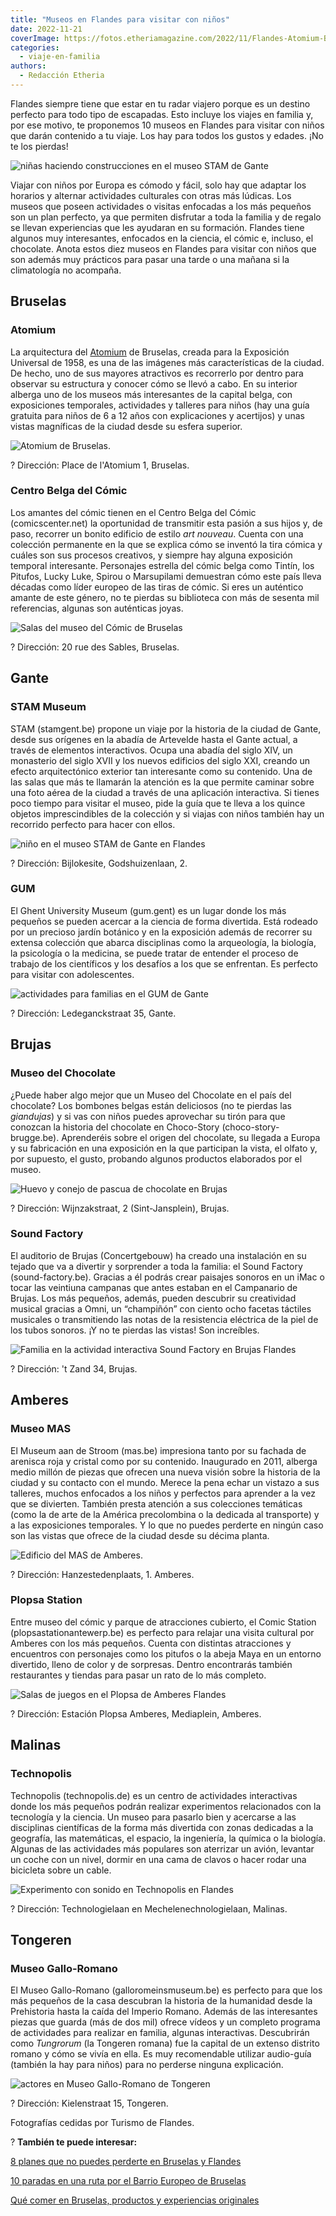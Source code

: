 ```yaml
---
title: "Museos en Flandes para visitar con niños"
date: 2022-11-21
coverImage: https://fotos.etheriamagazine.com/2022/11/Flandes-Atomium-Bruselas.jpg
categories: 
  - viaje-en-familia
authors: 
  - Redacción Etheria
---
```


Flandes siempre tiene que estar en tu radar viajero porque es un destino perfecto para 
todo tipo de escapadas. Esto incluye los viajes en familia y, por ese motivo, te 
proponemos 10 museos en Flandes para visitar con niños que darán contenido a tu viaje. 
Los hay para todos los gustos y edades. ¡No te los pierdas! 

![niñas haciendo construcciones en el museo STAM de Gante](https://fotos.etheriamagazine.com/2022/11/Flandes-Stam-museum-ninas.jpg "Actividad en STAM, un museo perfecto para familias en Gante.")

Viajar con niños por Europa es cómodo y fácil, solo hay que adaptar los horarios y 
alternar actividades culturales con otras más lúdicas. Los museos que poseen actividades 
o visitas enfocadas a los más pequeños son un plan perfecto, ya que permiten disfrutar a 
toda la familia y de regalo se llevan experiencias que les ayudaran en su formación. 
Flandes tiene algunos muy interesantes, enfocados en la ciencia, el cómic e, incluso, el 
chocolate. Anota estos diez museos en Flandes para visitar con niños que son además muy 
prácticos para pasar una tarde o una mañana si la climatología no acompaña. 

## Bruselas

### Atomium

La arquitectura del [Atomium](https://www.atomium.be/home/Index) de Bruselas, creada 
para la Exposición Universal de 1958, es una de las imágenes más características de la 
ciudad. De hecho, uno de sus mayores atractivos es recorrerlo por dentro para observar 
su estructura y conocer cómo se llevó a cabo. En su interior alberga uno de los museos 
más interesantes de la capital belga, con exposiciones temporales, actividades y 
talleres para niños (hay una guía gratuita para niños de 6 a 12 años con explicaciones y 
acertijos) y unas vistas magníficas de la ciudad desde su esfera superior. 

![Atomium de Bruselas.](https://fotos.etheriamagazine.com/2022/11/Flandes-Atomium-Bruselas.jpg "Atomium de Bruselas. © alexandrelaurent.com/Gaëtan")

? Dirección: Place de l'Atomium 1, Bruselas. 

### Centro Belga del Cómic

Los amantes del cómic tienen en el Centro Belga del Cómic (comicscenter.net) la 
oportunidad de transmitir esta pasión a sus hijos y, de paso, recorrer un bonito 
edificio de estilo _art nouveau_. Cuenta con una colección permanente en la que se 
explica cómo se inventó la tira cómica y cuáles son sus procesos creativos, y siempre 
hay alguna exposición temporal interesante. Personajes estrella del cómic belga como 
Tintín, los Pitufos, Lucky Luke, Spirou o Marsupilami demuestran cómo este país lleva 
décadas como líder europeo de las tiras de cómic. Si eres un auténtico amante de este 
género, no te pierdas su biblioteca con más de sesenta mil referencias, algunas son 
auténticas joyas. 

![Salas del museo del Cómic de Bruselas](https://fotos.etheriamagazine.com/2022/11/Bruselas-museo-comic.jpg "Museo del Cómic. © Visit Brussels/Jean-Paul Remy.")

? Dirección: 20 rue des Sables, Bruselas. 

## Gante

### STAM Museum

STAM (stamgent.be) propone un viaje por la historia de la ciudad de Gante, desde sus 
orígenes en la abadía de Artevelde hasta el Gante actual, a través de elementos 
interactivos. Ocupa una abadía del siglo XIV, un monasterio del siglo XVII y los nuevos 
edificios del siglo XXI, creando un efecto arquitectónico exterior tan interesante como 
su contenido. Una de las salas que más te llamarán la atención es la que permite caminar 
sobre una foto aérea de la ciudad a través de una aplicación interactiva. Si tienes poco 
tiempo para visitar el museo, pide la guía que te lleva a los quince objetos 
imprescindibles de la colección y si viajas con niños también hay un recorrido perfecto 
para hacer con ellos. 

![niño en el museo STAM de Gante en Flandes](https://fotos.etheriamagazine.com/2022/11/Flandes-STAM.jpg "Museo STAM de Gante.")

? Dirección: Bijlokesite, Godshuizenlaan, 2. 

### GUM

El Ghent University Museum (gum.gent) es un lugar donde los más pequeños se pueden 
acercar a la ciencia de forma divertida. Está rodeado por un precioso jardín botánico y 
en la exposición además de recorrer su extensa colección que abarca disciplinas como la 
arqueología, la biología, la psicología o la medicina, se puede tratar de entender el 
proceso de trabajo de los científicos y los desafíos a los que se enfrentan. Es perfecto 
para visitar con adolescentes. 

![actividades para familias en el GUM de Gante](https://fotos.etheriamagazine.com/2022/11/Flandes-GUM.jpg "Familia en el GUM de Gante. © Martin Corlazzoli.")

? Dirección: Ledeganckstraat 35, Gante. 

## Brujas

### Museo del Chocolate

¿Puede haber algo mejor que un Museo del Chocolate en el país del chocolate? Los 
bombones belgas están deliciosos (no te pierdas las _giandujas_) y si vas con niños 
puedes aprovechar su tirón para que conozcan la historia del chocolate en Choco-Story 
(choco-story-brugge.be). Aprenderéis sobre el origen del chocolate, su llegada a Europa 
y su fabricación en una exposición en la que participan la vista, el olfato y, por 
supuesto, el gusto, probando algunos productos elaborados por el museo. 

![Huevo y conejo de pascua de chocolate en Brujas](https://fotos.etheriamagazine.com/2022/11/Flandes-museo-chocolate.jpg "Sala del Museo de Chocolate © Choco Factory.")

? Dirección: Wijnzakstraat, 2 (Sint-Jansplein), Brujas. 

### Sound Factory

El auditorio de Brujas (Concertgebouw) ha creado una instalación en su tejado que va a 
divertir y sorprender a toda la familia: el Sound Factory (sound-factory.be). Gracias a 
él podrás crear paisajes sonoros en un iMac o tocar las veintiuna campanas que antes 
estaban en el Campanario de Brujas. Los más pequeños, además, pueden descubrir su 
creatividad musical gracias a Omni, un “champiñón” con ciento ocho facetas táctiles 
musicales o transmitiendo las notas de la resistencia eléctrica de la piel de los tubos 
sonoros. ¡Y no te pierdas las vistas! Son increíbles. 

![Familia en la actividad interactiva Sound Factory en Brujas Flandes](https://fotos.etheriamagazine.com/2022/11/Flandes-sound-factory.jpg "Saund Factory en Brujas. © Jan D'Hondt")

? Dirección: 't Zand 34, Brujas. 

## Amberes

### Museo MAS

El Museum aan de Stroom (mas.be) impresiona tanto por su fachada de arenisca roja y 
cristal como por su contenido. Inaugurado en 2011, alberga medio millón de piezas que 
ofrecen una nueva visión sobre la historia de la ciudad y su contacto con el mundo. 
Merece la pena echar un vistazo a sus talleres, muchos enfocados a los niños y perfectos 
para aprender a la vez que se divierten. También presta atención a sus colecciones 
temáticas (como la de arte de la América precolombina o la dedicada al transporte) y a 
las exposiciones temporales. Y lo que no puedes perderte en ningún caso son las vistas 
que ofrece de la ciudad desde su décima planta. 

![Edificio del MAS de Amberes.](https://fotos.etheriamagazine.com/2022/11/Flandes-Museo-Mam-Amberes.jpg "Edificio del MAS de Amberes.")

? Dirección: Hanzestedenplaats, 1. Amberes. 

### Plopsa Station

Entre museo del cómic y parque de atracciones cubierto, el Comic Station 
(plopsastationantewerp.be) es perfecto para relajar una visita cultural por Amberes con 
los más pequeños. Cuenta con distintas atracciones y encuentros con personajes como los 
pitufos o la abeja Maya en un entorno divertido, lleno de color y de sorpresas. Dentro 
encontrarás también restaurantes y tiendas para pasar un rato de lo más completo. 

![Salas de juegos en el Plopsa de Amberes Flandes](https://fotos.etheriamagazine.com/2022/11/Flandes-Comic-Station-Amberes.jpg "Interior de © Plopsa Comic Station en Amberes.")

? Dirección: Estación Plopsa Amberes, Mediaplein, Amberes. 

## Malinas

### Technopolis

Technopolis (technopolis.de) es un centro de actividades interactivas donde los más 
pequeños podrán realizar experimentos relacionados con la tecnología y la ciencia. Un 
museo para pasarlo bien y acercarse a las disciplinas científicas de la forma más 
divertida con zonas dedicadas a la geografía, las matemáticas, el espacio, la 
ingeniería, la química o la biología. Algunas de las actividades más populares son 
aterrizar un avión, levantar un coche con un nivel, dormir en una cama de clavos o hacer 
rodar una bicicleta sobre un cable. 

![Experimento con sonido en Technopolis en Flandes](https://fotos.etheriamagazine.com/2022/11/Flandes-Technopolis-Malinas.jpg "Actividad en Technopolis en Malinas.")

? Dirección: Technologielaan en Mechelenechnologielaan, Malinas. 

## Tongeren

### Museo Gallo-Romano

El Museo Gallo-Romano (galloromeinsmuseum.be) es perfecto para que los más pequeños de 
la casa descubran la historia de la humanidad desde la Prehistoria hasta la caída del 
Imperio Romano. Además de las interesantes piezas que guarda (más de dos mil) ofrece 
vídeos y un completo programa de actividades para realizar en familia, algunas 
interactivas. Descubrirán como _Tungrorum_ (la Tongeren romana) fue la capital de un 
extenso distrito romano y cómo se vivía en ella. Es muy recomendable utilizar audio-guía 
(también la hay para niños) para no perderse ninguna explicación. 

![actores en Museo Gallo-Romano de Tongeren](https://fotos.etheriamagazine.com/2022/11/Flandes-museo-galo-romano.jpg "Teatralización en el Museo Gallo-Romano. © Toerisme Tongeren")

? Dirección: Kielenstraat 15, Tongeren. 

Fotografías cedidas por Turismo de Flandes. 

? **También te puede interesar:** 

[8 planes que no puedes perderte en Bruselas y 
Flandes](https://etheriamagazine.com/2021/03/12/que-ver-hacer-otros-planes-en-bruselas-y-flandes/) 

[10 paradas en una ruta por el Barrio Europeo de 
Bruselas](https://etheriamagazine.com/2022/09/29/que-ver-barrio-europeo-bruselas/) 

[Qué comer en Bruselas, productos y experiencias 
originales](https://etheriamagazine.com/2022/03/29/que-comer-en-bruselas/)
